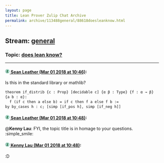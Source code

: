 ```yaml
---
layout: page
title: Lean Prover Zulip Chat Archive 
permalink: archive/113488general/88618doesleanknow.html
---
```


## Stream: [general](index.html)
### Topic: [does lean know?](88618doesleanknow.html)

---

#### [![Click to go to Zulip](../../assets/img/zulip2.png) Sean Leather (Mar 01 2018 at 10:46)](https://leanprover.zulipchat.com/#narrow/stream/113488-general/topic/does%20lean%20know%3F/near/123130945):
Is this in the standard library or mathlib?
```lean
theorem if_distrib {c : Prop} [decidable c] {α β : Type} {f : α → β} {a b : α}:
  f (if c then a else b) = if c then f a else f b :=
by by_cases h : c; [simp [if_pos h], simp [if_neg h]]
```

#### [![Click to go to Zulip](../../assets/img/zulip2.png) Sean Leather (Mar 01 2018 at 10:48)](https://leanprover.zulipchat.com/#narrow/stream/113488-general/topic/does%20lean%20know%3F/near/123131013):
@**Kenny Lau**: FYI, the topic title is in homage to your questions. :simple_smile:

#### [![Click to go to Zulip](../../assets/img/zulip2.png) Kenny Lau (Mar 01 2018 at 10:48)](https://leanprover.zulipchat.com/#narrow/stream/113488-general/topic/does%20lean%20know%3F/near/123131018):
:D

